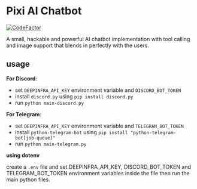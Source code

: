 # Pixi AI Chatbot

[![CodeFactor](https://www.codefactor.io/repository/github/amiralimollaei/pixi-bot/badge)](https://www.codefactor.io/repository/github/amiralimollaei/pixi-bot)

A small, hackable and powerful AI chatbot implementation with tool calling and image support that blends in perfectly with the users.

## usage

**For Discord**:

- set `DEEPINFRA_API_KEY` environment variable and `DISCORD_BOT_TOKEN`
- install `discord.py` using `pip install discord.py`
- run `python main-discord.py`

**For Telegram**:

- set `DEEPINFRA_API_KEY` environment variable and `TELEGRAM_BOT_TOKEN`
- install `python-telegram-bot` using `pip install "python-telegram-bot[job-queue]"`
- run `python main-telegram.py`

**using dotenv**

create a `.env` file and set DEEPINFRA_API_KEY, DISCORD_BOT_TOKEN and TELEGRAM_BOT_TOKEN environment variables inside the file then run the main python files.
